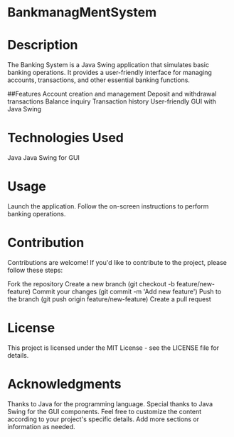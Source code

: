 # BankmanagMentSystem
# Description
The Banking System is a Java Swing application that simulates basic banking operations. It provides a user-friendly interface for managing accounts, transactions, and other essential banking functions.

##Features
Account creation and management
Deposit and withdrawal transactions
Balance inquiry
Transaction history
User-friendly GUI with Java Swing
# Technologies Used
Java
Java Swing for GUI

# Usage
Launch the application.
Follow the on-screen instructions to perform banking operations.
# Contribution
Contributions are welcome! If you'd like to contribute to the project, please follow these steps:

Fork the repository
Create a new branch (git checkout -b feature/new-feature)
Commit your changes (git commit -m 'Add new feature')
Push to the branch (git push origin feature/new-feature)
Create a pull request
# License
This project is licensed under the MIT License - see the LICENSE file for details.

# Acknowledgments
Thanks to Java for the programming language.
Special thanks to Java Swing for the GUI components.
Feel free to customize the content according to your project's specific details. Add more sections or information as needed.
